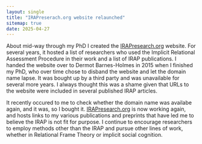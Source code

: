 ```yaml
---
layout: single
title: "IRAPreserach.org website relaunched"
sitemap: true
date: 2025-04-27
---
```


About mid-way through my PhD I created the [IRAPresearch.org](irapresearch.org) website. For several years, it hosted a list of researchers who used the Implicit Relational Assessment Procedure in their work and a list of IRAP publications. I handed the website over to Dermot Barnes-Holmes in 2015 when I finished my PhD, who over time chose to disband the website and let the domain name lapse. It was bought up by a third party and was unavailable for several more years. I always thought this was a shame given that URLs to the website were included in several published IRAP articles.

It recently occured to me to check whether the domain name was availabe again, and it was, so I bought it. [IRAPresearch.org](irapresearch.org) is now working again, and hosts links to my various publications and preprints that have led me to believe the IRAP is not fit for purpose. I continue to encourage researchers to employ methods other than the IRAP and pursue other lines of work, whether in Relational Frame Theory or implicit social cognition.
